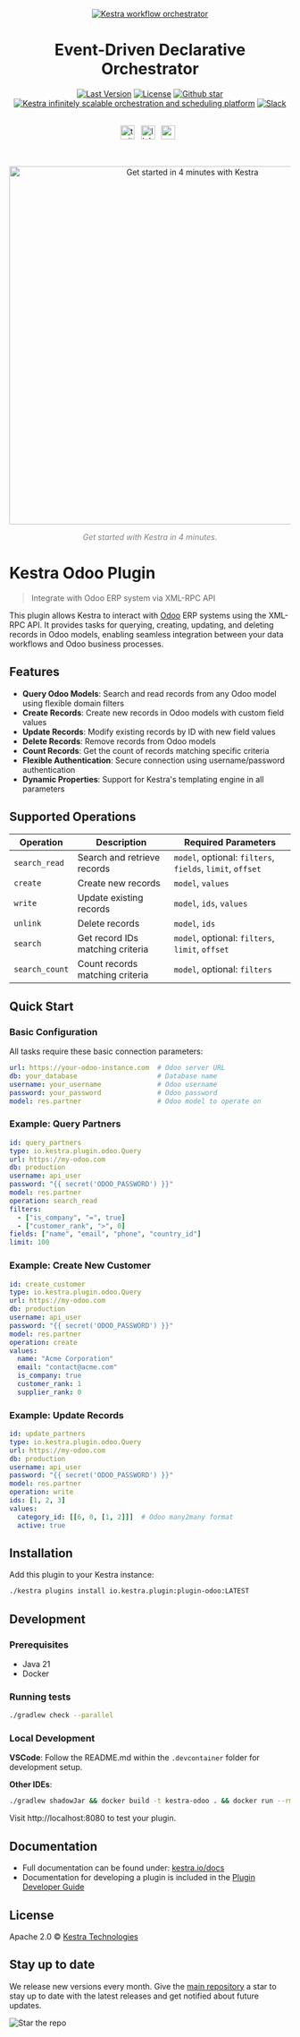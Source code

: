 <p align="center">
  <a href="https://www.kestra.io">
    <img src="https://kestra.io/banner.png"  alt="Kestra workflow orchestrator" />
  </a>
</p>

<h1 align="center" style="border-bottom: none">
    Event-Driven Declarative Orchestrator
</h1>

<div align="center">
 <a href="https://github.com/kestra-io/kestra/releases"><img src="https://img.shields.io/github/tag-pre/kestra-io/kestra.svg?color=blueviolet" alt="Last Version" /></a>
  <a href="https://github.com/kestra-io/kestra/blob/develop/LICENSE"><img src="https://img.shields.io/github/license/kestra-io/kestra?color=blueviolet" alt="License" /></a>
  <a href="https://github.com/kestra-io/kestra/stargazers"><img src="https://img.shields.io/github/stars/kestra-io/kestra?color=blueviolet&logo=github" alt="Github star" /></a> <br>
<a href="https://kestra.io"><img src="https://img.shields.io/badge/Website-kestra.io-192A4E?color=blueviolet" alt="Kestra infinitely scalable orchestration and scheduling platform"></a>
<a href="https://kestra.io/slack"><img src="https://img.shields.io/badge/Slack-Join%20Community-blueviolet?logo=slack" alt="Slack"></a>
</div>

<br />

<p align="center">
    <a href="https://twitter.com/kestra_io"><img height="25" src="https://kestra.io/twitter.svg" alt="twitter" /></a> &nbsp;
    <a href="https://www.linkedin.com/company/kestra/"><img height="25" src="https://kestra.io/linkedin.svg" alt="linkedin" /></a> &nbsp;
<a href="https://www.youtube.com/@kestra-io"><img height="25" src="https://kestra.io/youtube.svg" alt="youtube" /></a> &nbsp;
</p>

<br />
<p align="center">
    <a href="https://go.kestra.io/video/product-overview" target="_blank">
        <img src="https://kestra.io/startvideo.png" alt="Get started in 4 minutes with Kestra" width="640px" />
    </a>
</p>
<p align="center" style="color:grey;"><i>Get started with Kestra in 4 minutes.</i></p>


# Kestra Odoo Plugin

> Integrate with Odoo ERP system via XML-RPC API

This plugin allows Kestra to interact with [Odoo](https://www.odoo.com/) ERP systems using the XML-RPC API. It provides tasks for querying, creating, updating, and deleting records in Odoo models, enabling seamless integration between your data workflows and Odoo business processes.

## Features

- **Query Odoo Models**: Search and read records from any Odoo model using flexible domain filters
- **Create Records**: Create new records in Odoo models with custom field values
- **Update Records**: Modify existing records by ID with new field values
- **Delete Records**: Remove records from Odoo models
- **Count Records**: Get the count of records matching specific criteria
- **Flexible Authentication**: Secure connection using username/password authentication
- **Dynamic Properties**: Support for Kestra's templating engine in all parameters

## Supported Operations

| Operation | Description | Required Parameters |
|-----------|-------------|-------------------|
| `search_read` | Search and retrieve records | `model`, optional: `filters`, `fields`, `limit`, `offset` |
| `create` | Create new records | `model`, `values` |
| `write` | Update existing records | `model`, `ids`, `values` |
| `unlink` | Delete records | `model`, `ids` |
| `search` | Get record IDs matching criteria | `model`, optional: `filters`, `limit`, `offset` |
| `search_count` | Count records matching criteria | `model`, optional: `filters` |

## Quick Start

### Basic Configuration

All tasks require these basic connection parameters:

```yaml
url: https://your-odoo-instance.com  # Odoo server URL
db: your_database                    # Database name
username: your_username              # Odoo username
password: your_password              # Odoo password
model: res.partner                   # Odoo model to operate on
```

### Example: Query Partners

```yaml
id: query_partners
type: io.kestra.plugin.odoo.Query
url: https://my-odoo.com
db: production
username: api_user
password: "{{ secret('ODOO_PASSWORD') }}"
model: res.partner
operation: search_read
filters:
  - ["is_company", "=", true]
  - ["customer_rank", ">", 0]
fields: ["name", "email", "phone", "country_id"]
limit: 100
```

### Example: Create New Customer

```yaml
id: create_customer
type: io.kestra.plugin.odoo.Query
url: https://my-odoo.com
db: production
username: api_user
password: "{{ secret('ODOO_PASSWORD') }}"
model: res.partner
operation: create
values:
  name: "Acme Corporation"
  email: "contact@acme.com"
  is_company: true
  customer_rank: 1
  supplier_rank: 0
```

### Example: Update Records

```yaml
id: update_partners
type: io.kestra.plugin.odoo.Query
url: https://my-odoo.com
db: production
username: api_user
password: "{{ secret('ODOO_PASSWORD') }}"
model: res.partner
operation: write
ids: [1, 2, 3]
values:
  category_id: [[6, 0, [1, 2]]]  # Odoo many2many format
  active: true
```

## Installation

Add this plugin to your Kestra instance:

```bash
./kestra plugins install io.kestra.plugin:plugin-odoo:LATEST
```

## Development

### Prerequisites
- Java 21
- Docker

### Running tests
```bash
./gradlew check --parallel
```

### Local Development

**VSCode**: Follow the README.md within the `.devcontainer` folder for development setup.

**Other IDEs**:
```bash
./gradlew shadowJar && docker build -t kestra-odoo . && docker run --rm -p 8080:8080 kestra-odoo server local
```

Visit http://localhost:8080 to test your plugin.

## Documentation
* Full documentation can be found under: [kestra.io/docs](https://kestra.io/docs)
* Documentation for developing a plugin is included in the [Plugin Developer Guide](https://kestra.io/docs/plugin-developer-guide/)


## License
Apache 2.0 © [Kestra Technologies](https://kestra.io)


## Stay up to date

We release new versions every month. Give the [main repository](https://github.com/kestra-io/kestra) a star to stay up to date with the latest releases and get notified about future updates.

![Star the repo](https://kestra.io/star.gif)
